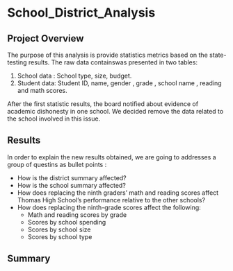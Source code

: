 # School_District_Analysis

## Project Overview
The purpose of this analysis is provide statistics metrics based on the state-testing results. The raw data containswas presented in two tables:

1. School data : School type, size, budget. 
2. Student data: Student ID, name, gender , grade , school name , reading and math scores.

After the first statistic results, the board notified about evidence of academic dishonesty in one school. We decided remove the data related to the school involved in this issue. 

## Results
In order to explain the new results obtained, we are going to addresses a group of questins as bullet points :

- How is the district summary affected?
- How is the school summary affected?
- How does replacing the ninth graders’ math and reading scores affect Thomas High School’s performance relative to the other schools?
- How does replacing the ninth-grade scores affect the following:
    - Math and reading scores by grade
    - Scores by school spending
    - Scores by school size
    - Scores by school type 

## Summary 
